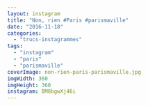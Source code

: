 ```yaml
---
layout: instagram
title: "Non, rien #Paris #parismaville"
date: "2016-11-18"
categories: 
  - "trucs-instagrammes"
tags: 
  - "instagram"
  - "paris"
  - "parismaville"
coverImage: non-rien-paris-parismaville.jpg
imgWidth: 360
imgHeight: 360
instagram: BM8bgwXj46i
---
```

